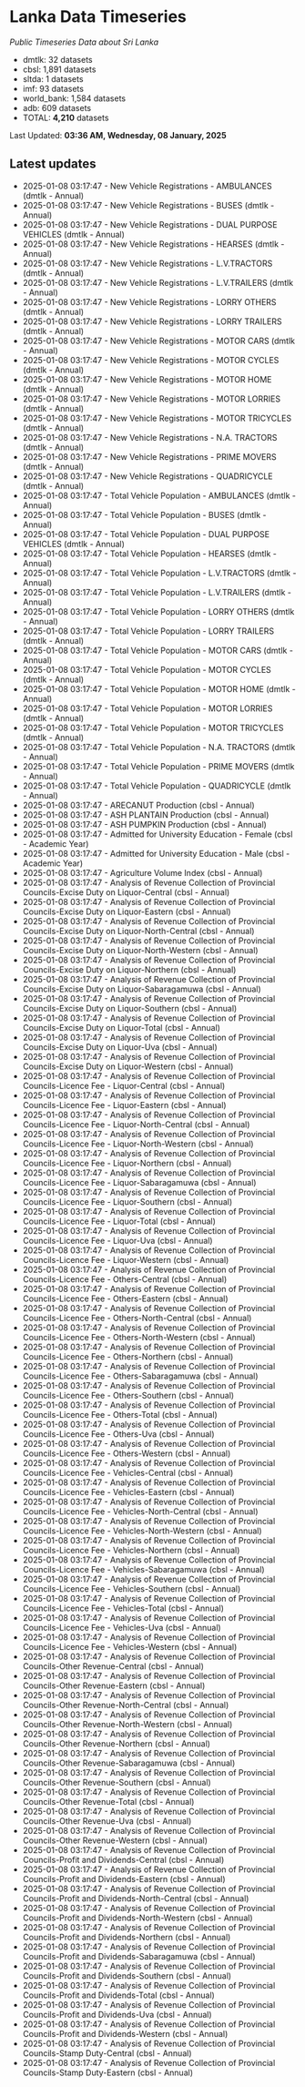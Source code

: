 # Lanka Data Timeseries
*Public Timeseries Data about Sri Lanka*

* dmtlk: 32 datasets
* cbsl: 1,891 datasets
* sltda: 1 datasets
* imf: 93 datasets
* world_bank: 1,584 datasets
* adb: 609 datasets
* TOTAL: **4,210** datasets

Last Updated: **03:36 AM, Wednesday, 08 January, 2025**

## Latest updates

* 2025-01-08 03:17:47 - New Vehicle Registrations - AMBULANCES (dmtlk - Annual)
* 2025-01-08 03:17:47 - New Vehicle Registrations - BUSES (dmtlk - Annual)
* 2025-01-08 03:17:47 - New Vehicle Registrations - DUAL PURPOSE VEHICLES (dmtlk - Annual)
* 2025-01-08 03:17:47 - New Vehicle Registrations - HEARSES (dmtlk - Annual)
* 2025-01-08 03:17:47 - New Vehicle Registrations - L.V.TRACTORS (dmtlk - Annual)
* 2025-01-08 03:17:47 - New Vehicle Registrations - L.V.TRAILERS (dmtlk - Annual)
* 2025-01-08 03:17:47 - New Vehicle Registrations - LORRY OTHERS (dmtlk - Annual)
* 2025-01-08 03:17:47 - New Vehicle Registrations - LORRY TRAILERS (dmtlk - Annual)
* 2025-01-08 03:17:47 - New Vehicle Registrations - MOTOR CARS (dmtlk - Annual)
* 2025-01-08 03:17:47 - New Vehicle Registrations - MOTOR CYCLES (dmtlk - Annual)
* 2025-01-08 03:17:47 - New Vehicle Registrations - MOTOR HOME (dmtlk - Annual)
* 2025-01-08 03:17:47 - New Vehicle Registrations - MOTOR LORRIES (dmtlk - Annual)
* 2025-01-08 03:17:47 - New Vehicle Registrations - MOTOR TRICYCLES (dmtlk - Annual)
* 2025-01-08 03:17:47 - New Vehicle Registrations - N.A. TRACTORS (dmtlk - Annual)
* 2025-01-08 03:17:47 - New Vehicle Registrations - PRIME MOVERS (dmtlk - Annual)
* 2025-01-08 03:17:47 - New Vehicle Registrations - QUADRICYCLE (dmtlk - Annual)
* 2025-01-08 03:17:47 - Total Vehicle Population - AMBULANCES (dmtlk - Annual)
* 2025-01-08 03:17:47 - Total Vehicle Population - BUSES (dmtlk - Annual)
* 2025-01-08 03:17:47 - Total Vehicle Population - DUAL PURPOSE VEHICLES (dmtlk - Annual)
* 2025-01-08 03:17:47 - Total Vehicle Population - HEARSES (dmtlk - Annual)
* 2025-01-08 03:17:47 - Total Vehicle Population - L.V.TRACTORS (dmtlk - Annual)
* 2025-01-08 03:17:47 - Total Vehicle Population - L.V.TRAILERS (dmtlk - Annual)
* 2025-01-08 03:17:47 - Total Vehicle Population - LORRY OTHERS (dmtlk - Annual)
* 2025-01-08 03:17:47 - Total Vehicle Population - LORRY TRAILERS (dmtlk - Annual)
* 2025-01-08 03:17:47 - Total Vehicle Population - MOTOR CARS (dmtlk - Annual)
* 2025-01-08 03:17:47 - Total Vehicle Population - MOTOR CYCLES (dmtlk - Annual)
* 2025-01-08 03:17:47 - Total Vehicle Population - MOTOR HOME (dmtlk - Annual)
* 2025-01-08 03:17:47 - Total Vehicle Population - MOTOR LORRIES (dmtlk - Annual)
* 2025-01-08 03:17:47 - Total Vehicle Population - MOTOR TRICYCLES (dmtlk - Annual)
* 2025-01-08 03:17:47 - Total Vehicle Population - N.A. TRACTORS (dmtlk - Annual)
* 2025-01-08 03:17:47 - Total Vehicle Population - PRIME MOVERS (dmtlk - Annual)
* 2025-01-08 03:17:47 - Total Vehicle Population - QUADRICYCLE (dmtlk - Annual)
* 2025-01-08 03:17:47 - ARECANUT Production (cbsl - Annual)
* 2025-01-08 03:17:47 - ASH PLANTAIN Production (cbsl - Annual)
* 2025-01-08 03:17:47 - ASH PUMPKIN Production (cbsl - Annual)
* 2025-01-08 03:17:47 - Admitted for University Education - Female (cbsl - Academic Year)
* 2025-01-08 03:17:47 - Admitted for University Education - Male (cbsl - Academic Year)
* 2025-01-08 03:17:47 - Agriculture Volume Index (cbsl - Annual)
* 2025-01-08 03:17:47 - Analysis of Revenue Collection of Provincial Councils-Excise Duty on Liquor-Central (cbsl - Annual)
* 2025-01-08 03:17:47 - Analysis of Revenue Collection of Provincial Councils-Excise Duty on Liquor-Eastern (cbsl - Annual)
* 2025-01-08 03:17:47 - Analysis of Revenue Collection of Provincial Councils-Excise Duty on Liquor-North-Central (cbsl - Annual)
* 2025-01-08 03:17:47 - Analysis of Revenue Collection of Provincial Councils-Excise Duty on Liquor-North-Western (cbsl - Annual)
* 2025-01-08 03:17:47 - Analysis of Revenue Collection of Provincial Councils-Excise Duty on Liquor-Northern (cbsl - Annual)
* 2025-01-08 03:17:47 - Analysis of Revenue Collection of Provincial Councils-Excise Duty on Liquor-Sabaragamuwa (cbsl - Annual)
* 2025-01-08 03:17:47 - Analysis of Revenue Collection of Provincial Councils-Excise Duty on Liquor-Southern (cbsl - Annual)
* 2025-01-08 03:17:47 - Analysis of Revenue Collection of Provincial Councils-Excise Duty on Liquor-Total (cbsl - Annual)
* 2025-01-08 03:17:47 - Analysis of Revenue Collection of Provincial Councils-Excise Duty on Liquor-Uva (cbsl - Annual)
* 2025-01-08 03:17:47 - Analysis of Revenue Collection of Provincial Councils-Excise Duty on Liquor-Western (cbsl - Annual)
* 2025-01-08 03:17:47 - Analysis of Revenue Collection of Provincial Councils-Licence Fee - Liquor-Central (cbsl - Annual)
* 2025-01-08 03:17:47 - Analysis of Revenue Collection of Provincial Councils-Licence Fee - Liquor-Eastern (cbsl - Annual)
* 2025-01-08 03:17:47 - Analysis of Revenue Collection of Provincial Councils-Licence Fee - Liquor-North-Central (cbsl - Annual)
* 2025-01-08 03:17:47 - Analysis of Revenue Collection of Provincial Councils-Licence Fee - Liquor-North-Western (cbsl - Annual)
* 2025-01-08 03:17:47 - Analysis of Revenue Collection of Provincial Councils-Licence Fee - Liquor-Northern (cbsl - Annual)
* 2025-01-08 03:17:47 - Analysis of Revenue Collection of Provincial Councils-Licence Fee - Liquor-Sabaragamuwa (cbsl - Annual)
* 2025-01-08 03:17:47 - Analysis of Revenue Collection of Provincial Councils-Licence Fee - Liquor-Southern (cbsl - Annual)
* 2025-01-08 03:17:47 - Analysis of Revenue Collection of Provincial Councils-Licence Fee - Liquor-Total (cbsl - Annual)
* 2025-01-08 03:17:47 - Analysis of Revenue Collection of Provincial Councils-Licence Fee - Liquor-Uva (cbsl - Annual)
* 2025-01-08 03:17:47 - Analysis of Revenue Collection of Provincial Councils-Licence Fee - Liquor-Western (cbsl - Annual)
* 2025-01-08 03:17:47 - Analysis of Revenue Collection of Provincial Councils-Licence Fee - Others-Central (cbsl - Annual)
* 2025-01-08 03:17:47 - Analysis of Revenue Collection of Provincial Councils-Licence Fee - Others-Eastern (cbsl - Annual)
* 2025-01-08 03:17:47 - Analysis of Revenue Collection of Provincial Councils-Licence Fee - Others-North-Central (cbsl - Annual)
* 2025-01-08 03:17:47 - Analysis of Revenue Collection of Provincial Councils-Licence Fee - Others-North-Western (cbsl - Annual)
* 2025-01-08 03:17:47 - Analysis of Revenue Collection of Provincial Councils-Licence Fee - Others-Northern (cbsl - Annual)
* 2025-01-08 03:17:47 - Analysis of Revenue Collection of Provincial Councils-Licence Fee - Others-Sabaragamuwa (cbsl - Annual)
* 2025-01-08 03:17:47 - Analysis of Revenue Collection of Provincial Councils-Licence Fee - Others-Southern (cbsl - Annual)
* 2025-01-08 03:17:47 - Analysis of Revenue Collection of Provincial Councils-Licence Fee - Others-Total (cbsl - Annual)
* 2025-01-08 03:17:47 - Analysis of Revenue Collection of Provincial Councils-Licence Fee - Others-Uva (cbsl - Annual)
* 2025-01-08 03:17:47 - Analysis of Revenue Collection of Provincial Councils-Licence Fee - Others-Western (cbsl - Annual)
* 2025-01-08 03:17:47 - Analysis of Revenue Collection of Provincial Councils-Licence Fee - Vehicles-Central (cbsl - Annual)
* 2025-01-08 03:17:47 - Analysis of Revenue Collection of Provincial Councils-Licence Fee - Vehicles-Eastern (cbsl - Annual)
* 2025-01-08 03:17:47 - Analysis of Revenue Collection of Provincial Councils-Licence Fee - Vehicles-North-Central (cbsl - Annual)
* 2025-01-08 03:17:47 - Analysis of Revenue Collection of Provincial Councils-Licence Fee - Vehicles-North-Western (cbsl - Annual)
* 2025-01-08 03:17:47 - Analysis of Revenue Collection of Provincial Councils-Licence Fee - Vehicles-Northern (cbsl - Annual)
* 2025-01-08 03:17:47 - Analysis of Revenue Collection of Provincial Councils-Licence Fee - Vehicles-Sabaragamuwa (cbsl - Annual)
* 2025-01-08 03:17:47 - Analysis of Revenue Collection of Provincial Councils-Licence Fee - Vehicles-Southern (cbsl - Annual)
* 2025-01-08 03:17:47 - Analysis of Revenue Collection of Provincial Councils-Licence Fee - Vehicles-Total (cbsl - Annual)
* 2025-01-08 03:17:47 - Analysis of Revenue Collection of Provincial Councils-Licence Fee - Vehicles-Uva (cbsl - Annual)
* 2025-01-08 03:17:47 - Analysis of Revenue Collection of Provincial Councils-Licence Fee - Vehicles-Western (cbsl - Annual)
* 2025-01-08 03:17:47 - Analysis of Revenue Collection of Provincial Councils-Other Revenue-Central (cbsl - Annual)
* 2025-01-08 03:17:47 - Analysis of Revenue Collection of Provincial Councils-Other Revenue-Eastern (cbsl - Annual)
* 2025-01-08 03:17:47 - Analysis of Revenue Collection of Provincial Councils-Other Revenue-North-Central (cbsl - Annual)
* 2025-01-08 03:17:47 - Analysis of Revenue Collection of Provincial Councils-Other Revenue-North-Western (cbsl - Annual)
* 2025-01-08 03:17:47 - Analysis of Revenue Collection of Provincial Councils-Other Revenue-Northern (cbsl - Annual)
* 2025-01-08 03:17:47 - Analysis of Revenue Collection of Provincial Councils-Other Revenue-Sabaragamuwa (cbsl - Annual)
* 2025-01-08 03:17:47 - Analysis of Revenue Collection of Provincial Councils-Other Revenue-Southern (cbsl - Annual)
* 2025-01-08 03:17:47 - Analysis of Revenue Collection of Provincial Councils-Other Revenue-Total (cbsl - Annual)
* 2025-01-08 03:17:47 - Analysis of Revenue Collection of Provincial Councils-Other Revenue-Uva (cbsl - Annual)
* 2025-01-08 03:17:47 - Analysis of Revenue Collection of Provincial Councils-Other Revenue-Western (cbsl - Annual)
* 2025-01-08 03:17:47 - Analysis of Revenue Collection of Provincial Councils-Profit and Dividends-Central (cbsl - Annual)
* 2025-01-08 03:17:47 - Analysis of Revenue Collection of Provincial Councils-Profit and Dividends-Eastern (cbsl - Annual)
* 2025-01-08 03:17:47 - Analysis of Revenue Collection of Provincial Councils-Profit and Dividends-North-Central (cbsl - Annual)
* 2025-01-08 03:17:47 - Analysis of Revenue Collection of Provincial Councils-Profit and Dividends-North-Western (cbsl - Annual)
* 2025-01-08 03:17:47 - Analysis of Revenue Collection of Provincial Councils-Profit and Dividends-Northern (cbsl - Annual)
* 2025-01-08 03:17:47 - Analysis of Revenue Collection of Provincial Councils-Profit and Dividends-Sabaragamuwa (cbsl - Annual)
* 2025-01-08 03:17:47 - Analysis of Revenue Collection of Provincial Councils-Profit and Dividends-Southern (cbsl - Annual)
* 2025-01-08 03:17:47 - Analysis of Revenue Collection of Provincial Councils-Profit and Dividends-Total (cbsl - Annual)
* 2025-01-08 03:17:47 - Analysis of Revenue Collection of Provincial Councils-Profit and Dividends-Uva (cbsl - Annual)
* 2025-01-08 03:17:47 - Analysis of Revenue Collection of Provincial Councils-Profit and Dividends-Western (cbsl - Annual)
* 2025-01-08 03:17:47 - Analysis of Revenue Collection of Provincial Councils-Stamp Duty-Central (cbsl - Annual)
* 2025-01-08 03:17:47 - Analysis of Revenue Collection of Provincial Councils-Stamp Duty-Eastern (cbsl - Annual)